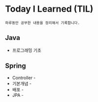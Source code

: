 # Today I Learned (TIL)

    하루동안 공부한 내용을 정리해서 기록합니다.

## Java

- 프로그래밍 기초 

## Spring

- Controller -
- 기본개념 -
- 배포 -
- JPA -

